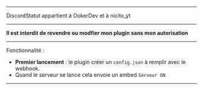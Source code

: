 ------------------------------------------------------

DiscordStatut appartient à OokerDev et à nicito_yt

------------------------------------------------------

**Il est interdit de revendre ou modfier mon plugin sans mon autorisation**

------------------------------------------------------

Fonctionnalité :
- **Premier lancement** : le plugin créer un `config.json` à remplir avec le webhook.
- Quand le serveur se lance cela envoie un embed `Serveur ON`

-------------------------------------------------------
